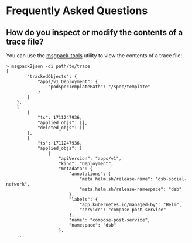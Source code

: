 <!--
project: SimKube
template: docs.html
-->

# Frequently Asked Questions

## How do you inspect or modify the contents of a trace file?

You can use the [msgpack-tools](https://github.com/ludocode/msgpack-tools) utility to view the contents of a trace file:

```
> msgpack2json -di path/to/trace
[
        "trackedObjects": {
            "apps/v1.Deployment": {
                "podSpecTemplatePath": "/spec/template"
            }
        }
    },
    [
        {
            "ts": 1711247936,
            "applied_objs": [],
            "deleted_objs": []
        },
        {
            "ts": 1711247936,
            "applied_objs": [
                {
                    "apiVersion": "apps/v1",
                    "kind": "Deployment",
                    "metadata": {
                        "annotations": {
                            "meta.helm.sh/release-name": "dsb-social-network",
                            "meta.helm.sh/release-namespace": "dsb"
                        },
                        "labels": {
                            "app.kubernetes.io/managed-by": "Helm",
                            "service": "compose-post-service"
                        },
                        "name": "compose-post-service",
                        "namespace": "dsb"
                    },
    ...
```
